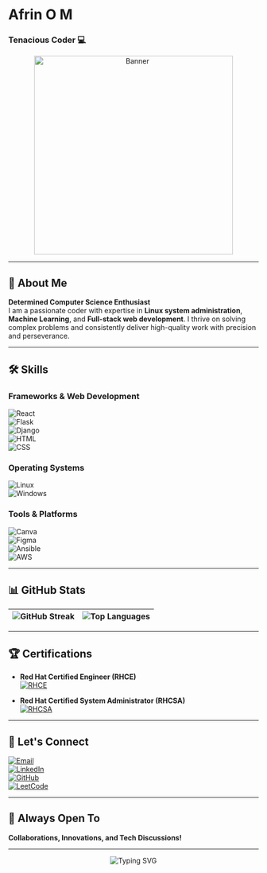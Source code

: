 # Afrin O M  

### Tenacious Coder 💻 

<div align="center">
  <img src="https://media.licdn.com/dms/image/v2/D4D12AQFAdOrAQe1HEA/article-cover_image-shrink_720_1280/article-cover_image-shrink_720_1280/0/1709674661110?e=2147483647&v=beta&t=B7h8ZjJZRcsQ2HEEN5H0dEAvl5dX4I6nUdvFfR24alQ" alt="Banner" width="400" />
</div>

---

## 🚀 About Me  
**Determined Computer Science Enthusiast**  
I am a passionate coder with expertise in **Linux system administration**, **Machine Learning**, and **Full-stack web development**. I thrive on solving complex problems and consistently deliver high-quality work with precision and perseverance.  

---

## 🛠️ Skills  

### **Frameworks & Web Development**  
![React](https://img.shields.io/badge/React-20232A?style=for-the-badge&logo=react&logoColor=61DAFB)  
![Flask](https://img.shields.io/badge/Flask-000000?style=for-the-badge&logo=flask&logoColor=white)  
![Django](https://img.shields.io/badge/Django-092E20?style=for-the-badge&logo=django&logoColor=white)  
![HTML](https://img.shields.io/badge/HTML-E34F26?style=for-the-badge&logo=html5&logoColor=white)  
![CSS](https://img.shields.io/badge/CSS-1572B6?style=for-the-badge&logo=css3&logoColor=white)  

### **Operating Systems**  
![Linux](https://img.shields.io/badge/Linux-FCC624?style=for-the-badge&logo=linux&logoColor=black)  
![Windows](https://img.shields.io/badge/Windows-0078D6?style=for-the-badge&logo=windows&logoColor=white)  

### **Tools & Platforms**  
![Canva](https://img.shields.io/badge/Canva-00C4CC?style=for-the-badge&logo=canva&logoColor=white)  
![Figma](https://img.shields.io/badge/Figma-F24E1E?style=for-the-badge&logo=figma&logoColor=white)  
![Ansible](https://img.shields.io/badge/Ansible-EE0000?style=for-the-badge&logo=ansible&logoColor=white)  
![AWS](https://img.shields.io/badge/AWS-232F3E?style=for-the-badge&logo=amazon-aws&logoColor=white)
 
  

---

## 📊 GitHub Stats  

<div align="center">

| ![GitHub Streak](https://github-readme-streak-stats.herokuapp.com/?user=Afrinaf&theme=radical) | ![Top Languages](https://github-readme-stats.vercel.app/api/top-langs/?username=Afrinaf&layout=compact&theme=radical) |
|------------------------------------------------------------------------------------------------|--------------------------------------------------------|

</div>

---

## 🏆 Certifications  

- **Red Hat Certified Engineer (RHCE)**  
  [![RHCE](https://img.shields.io/badge/RHCE-EE0000?style=for-the-badge&logo=redhat&logoColor=white)](https://www.credly.com/badges/15ba59a0-529f-4983-92ae-4ea751f33ee8/public_url)  

- **Red Hat Certified System Administrator (RHCSA)**  
  [![RHCSA](https://img.shields.io/badge/RHCSA-EE0000?style=for-the-badge&logo=redhat&logoColor=white)](https://www.credly.com/badges/da95711b-56fd-4e89-9289-a81654a7c5b6/public_url)  

---

## 💌 Let's Connect  

[![Email](https://img.shields.io/badge/Email-D14836?style=for-the-badge&logo=gmail&logoColor=white)](mailto:afrin.om12@gmail.com)  
[![LinkedIn](https://img.shields.io/badge/LinkedIn-0077B5?style=for-the-badge&logo=linkedin&logoColor=white)](https://www.linkedin.com/in/afrin-m-4319352b3)  
[![GitHub](https://img.shields.io/badge/GitHub-181717?style=for-the-badge&logo=github&logoColor=white)](https://github.com/Afrinaf)  
[![LeetCode](https://img.shields.io/badge/LeetCode-FFA116?style=for-the-badge&logo=leetcode&logoColor=white)](https://leetcode.com/u/afrinaf/)  

---

## 🌟 Always Open To  
**Collaborations, Innovations, and Tech Discussions!**  

---

<div align="center">  
  <img src="https://readme-typing-svg.herokuapp.com?font=Fira+Code&size=20&duration=3000&color=FFFFFF&center=true&vCenter=true&width=500&lines=Thanks+for+visiting!+%F0%9F%98%8A;Let's+build+something+awesome+together!+%F0%9F%9A%80" alt="Typing SVG" />  
</div>
